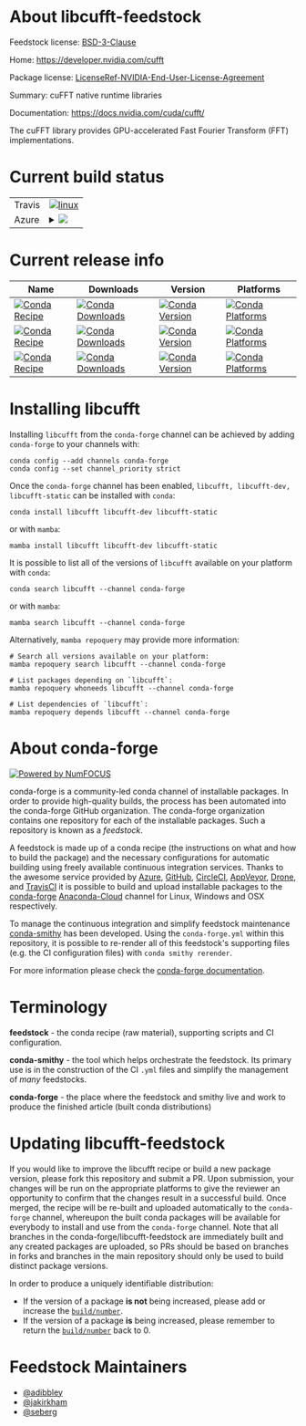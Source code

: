 About libcufft-feedstock
========================

Feedstock license: [BSD-3-Clause](https://github.com/conda-forge/libcufft-feedstock/blob/main/LICENSE.txt)

Home: https://developer.nvidia.com/cufft

Package license: [LicenseRef-NVIDIA-End-User-License-Agreement](https://docs.nvidia.com/cuda/eula/index.html)

Summary: cuFFT native runtime libraries

Documentation: https://docs.nvidia.com/cuda/cufft/

The cuFFT library provides GPU-accelerated Fast Fourier Transform (FFT) implementations.


Current build status
====================


<table><tr>
    <td>Travis</td>
    <td>
      <a href="https://app.travis-ci.com/conda-forge/libcufft-feedstock">
        <img alt="linux" src="https://img.shields.io/travis/com/conda-forge/libcufft-feedstock/main.svg?label=Linux">
      </a>
    </td>
  </tr>
    
  <tr>
    <td>Azure</td>
    <td>
      <details>
        <summary>
          <a href="https://dev.azure.com/conda-forge/feedstock-builds/_build/latest?definitionId=19107&branchName=main">
            <img src="https://dev.azure.com/conda-forge/feedstock-builds/_apis/build/status/libcufft-feedstock?branchName=main">
          </a>
        </summary>
        <table>
          <thead><tr><th>Variant</th><th>Status</th></tr></thead>
          <tbody><tr>
              <td>linux_64</td>
              <td>
                <a href="https://dev.azure.com/conda-forge/feedstock-builds/_build/latest?definitionId=19107&branchName=main">
                  <img src="https://dev.azure.com/conda-forge/feedstock-builds/_apis/build/status/libcufft-feedstock?branchName=main&jobName=linux&configuration=linux%20linux_64_" alt="variant">
                </a>
              </td>
            </tr><tr>
              <td>linux_aarch64</td>
              <td>
                <a href="https://dev.azure.com/conda-forge/feedstock-builds/_build/latest?definitionId=19107&branchName=main">
                  <img src="https://dev.azure.com/conda-forge/feedstock-builds/_apis/build/status/libcufft-feedstock?branchName=main&jobName=linux&configuration=linux%20linux_aarch64_" alt="variant">
                </a>
              </td>
            </tr><tr>
              <td>linux_ppc64le</td>
              <td>
                <a href="https://dev.azure.com/conda-forge/feedstock-builds/_build/latest?definitionId=19107&branchName=main">
                  <img src="https://dev.azure.com/conda-forge/feedstock-builds/_apis/build/status/libcufft-feedstock?branchName=main&jobName=linux&configuration=linux%20linux_ppc64le_" alt="variant">
                </a>
              </td>
            </tr><tr>
              <td>win_64</td>
              <td>
                <a href="https://dev.azure.com/conda-forge/feedstock-builds/_build/latest?definitionId=19107&branchName=main">
                  <img src="https://dev.azure.com/conda-forge/feedstock-builds/_apis/build/status/libcufft-feedstock?branchName=main&jobName=win&configuration=win%20win_64_" alt="variant">
                </a>
              </td>
            </tr>
          </tbody>
        </table>
      </details>
    </td>
  </tr>
</table>

Current release info
====================

| Name | Downloads | Version | Platforms |
| --- | --- | --- | --- |
| [![Conda Recipe](https://img.shields.io/badge/recipe-libcufft-green.svg)](https://anaconda.org/conda-forge/libcufft) | [![Conda Downloads](https://img.shields.io/conda/dn/conda-forge/libcufft.svg)](https://anaconda.org/conda-forge/libcufft) | [![Conda Version](https://img.shields.io/conda/vn/conda-forge/libcufft.svg)](https://anaconda.org/conda-forge/libcufft) | [![Conda Platforms](https://img.shields.io/conda/pn/conda-forge/libcufft.svg)](https://anaconda.org/conda-forge/libcufft) |
| [![Conda Recipe](https://img.shields.io/badge/recipe-libcufft--dev-green.svg)](https://anaconda.org/conda-forge/libcufft-dev) | [![Conda Downloads](https://img.shields.io/conda/dn/conda-forge/libcufft-dev.svg)](https://anaconda.org/conda-forge/libcufft-dev) | [![Conda Version](https://img.shields.io/conda/vn/conda-forge/libcufft-dev.svg)](https://anaconda.org/conda-forge/libcufft-dev) | [![Conda Platforms](https://img.shields.io/conda/pn/conda-forge/libcufft-dev.svg)](https://anaconda.org/conda-forge/libcufft-dev) |
| [![Conda Recipe](https://img.shields.io/badge/recipe-libcufft--static-green.svg)](https://anaconda.org/conda-forge/libcufft-static) | [![Conda Downloads](https://img.shields.io/conda/dn/conda-forge/libcufft-static.svg)](https://anaconda.org/conda-forge/libcufft-static) | [![Conda Version](https://img.shields.io/conda/vn/conda-forge/libcufft-static.svg)](https://anaconda.org/conda-forge/libcufft-static) | [![Conda Platforms](https://img.shields.io/conda/pn/conda-forge/libcufft-static.svg)](https://anaconda.org/conda-forge/libcufft-static) |

Installing libcufft
===================

Installing `libcufft` from the `conda-forge` channel can be achieved by adding `conda-forge` to your channels with:

```
conda config --add channels conda-forge
conda config --set channel_priority strict
```

Once the `conda-forge` channel has been enabled, `libcufft, libcufft-dev, libcufft-static` can be installed with `conda`:

```
conda install libcufft libcufft-dev libcufft-static
```

or with `mamba`:

```
mamba install libcufft libcufft-dev libcufft-static
```

It is possible to list all of the versions of `libcufft` available on your platform with `conda`:

```
conda search libcufft --channel conda-forge
```

or with `mamba`:

```
mamba search libcufft --channel conda-forge
```

Alternatively, `mamba repoquery` may provide more information:

```
# Search all versions available on your platform:
mamba repoquery search libcufft --channel conda-forge

# List packages depending on `libcufft`:
mamba repoquery whoneeds libcufft --channel conda-forge

# List dependencies of `libcufft`:
mamba repoquery depends libcufft --channel conda-forge
```


About conda-forge
=================

[![Powered by
NumFOCUS](https://img.shields.io/badge/powered%20by-NumFOCUS-orange.svg?style=flat&colorA=E1523D&colorB=007D8A)](https://numfocus.org)

conda-forge is a community-led conda channel of installable packages.
In order to provide high-quality builds, the process has been automated into the
conda-forge GitHub organization. The conda-forge organization contains one repository
for each of the installable packages. Such a repository is known as a *feedstock*.

A feedstock is made up of a conda recipe (the instructions on what and how to build
the package) and the necessary configurations for automatic building using freely
available continuous integration services. Thanks to the awesome service provided by
[Azure](https://azure.microsoft.com/en-us/services/devops/), [GitHub](https://github.com/),
[CircleCI](https://circleci.com/), [AppVeyor](https://www.appveyor.com/),
[Drone](https://cloud.drone.io/welcome), and [TravisCI](https://travis-ci.com/)
it is possible to build and upload installable packages to the
[conda-forge](https://anaconda.org/conda-forge) [Anaconda-Cloud](https://anaconda.org/)
channel for Linux, Windows and OSX respectively.

To manage the continuous integration and simplify feedstock maintenance
[conda-smithy](https://github.com/conda-forge/conda-smithy) has been developed.
Using the ``conda-forge.yml`` within this repository, it is possible to re-render all of
this feedstock's supporting files (e.g. the CI configuration files) with ``conda smithy rerender``.

For more information please check the [conda-forge documentation](https://conda-forge.org/docs/).

Terminology
===========

**feedstock** - the conda recipe (raw material), supporting scripts and CI configuration.

**conda-smithy** - the tool which helps orchestrate the feedstock.
                   Its primary use is in the construction of the CI ``.yml`` files
                   and simplify the management of *many* feedstocks.

**conda-forge** - the place where the feedstock and smithy live and work to
                  produce the finished article (built conda distributions)


Updating libcufft-feedstock
===========================

If you would like to improve the libcufft recipe or build a new
package version, please fork this repository and submit a PR. Upon submission,
your changes will be run on the appropriate platforms to give the reviewer an
opportunity to confirm that the changes result in a successful build. Once
merged, the recipe will be re-built and uploaded automatically to the
`conda-forge` channel, whereupon the built conda packages will be available for
everybody to install and use from the `conda-forge` channel.
Note that all branches in the conda-forge/libcufft-feedstock are
immediately built and any created packages are uploaded, so PRs should be based
on branches in forks and branches in the main repository should only be used to
build distinct package versions.

In order to produce a uniquely identifiable distribution:
 * If the version of a package **is not** being increased, please add or increase
   the [``build/number``](https://docs.conda.io/projects/conda-build/en/latest/resources/define-metadata.html#build-number-and-string).
 * If the version of a package **is** being increased, please remember to return
   the [``build/number``](https://docs.conda.io/projects/conda-build/en/latest/resources/define-metadata.html#build-number-and-string)
   back to 0.

Feedstock Maintainers
=====================

* [@adibbley](https://github.com/adibbley/)
* [@jakirkham](https://github.com/jakirkham/)
* [@seberg](https://github.com/seberg/)

